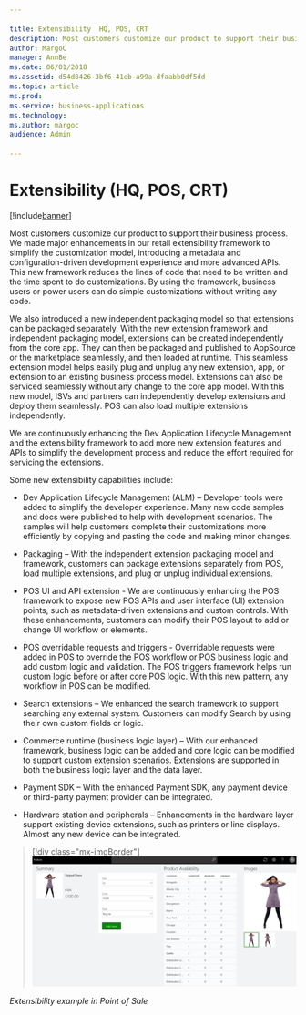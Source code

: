 ```yaml
---

title: Extensibility  HQ, POS, CRT 
description: Most customers customize our product to support their business process.
author: MargoC
manager: AnnBe
ms.date: 06/01/2018
ms.assetid: d54d8426-3bf6-41eb-a99a-dfaabb0df5dd
ms.topic: article
ms.prod: 
ms.service: business-applications
ms.technology: 
ms.author: margoc
audience: Admin

---
```

#  Extensibility (HQ, POS, CRT)




[!include[banner](../../includes/banner.md)]

Most customers customize our product to support their business process. We made
major enhancements in our retail extensibility framework to simplify the
customization model, introducing a metadata and configuration-driven development
experience and more advanced APIs. This new framework reduces the lines of code
that need to be written and the time spent to do customizations. By using the
framework, business users or power users can do simple customizations without
writing any code.

We also introduced a new independent packaging model so that extensions can be
packaged separately. With the new extension framework and independent packaging
model, extensions can be created independently from the core app. They can then
be packaged and published to AppSource or the marketplace seamlessly, and then
loaded at runtime. This seamless extension model helps easily plug and unplug
any new extension, app, or extension to an existing business process model.
Extensions can also be serviced seamlessly without any change to the core app
model. With this new model, ISVs and partners can independently develop
extensions and deploy them seamlessly. POS can also load multiple extensions
independently.

We are continuously enhancing the Dev Application Lifecycle Management and the
extensibility framework to add more new extension features and APIs to simplify
the development process and reduce the effort required for servicing the
extensions.

Some new extensibility capabilities include:

-   Dev Application Lifecycle Management (ALM) – Developer tools were added to
    simplify the developer experience. Many new code samples and docs were
    published to help with development scenarios. The samples will help
    customers complete their customizations more efficiently by copying and
    pasting the code and making minor changes.

-   Packaging – With the independent extension packaging model and framework,
    customers can package extensions separately from POS, load multiple
    extensions, and plug or unplug individual extensions.

-   POS UI and API extension - We are continuously enhancing the POS framework
    to expose new POS APIs and user interface (UI) extension points, such as
    metadata-driven extensions and custom controls. With these enhancements,
    customers can modify their POS layout to add or change UI workflow or
    elements. 

-   POS overridable requests and triggers - Overridable requests were added in
    POS to override the POS workflow or POS business logic and add custom logic
    and validation. The POS triggers framework helps run custom logic before or
    after core POS logic. With this new pattern, any workflow in POS can be
    modified.

-   Search extensions – We enhanced the search framework to support searching
    any external system. Customers can modify Search by using their own custom
    fields or logic.

-   Commerce runtime (business logic layer) – With our enhanced framework,
    business logic can be added and core logic can be modified to support custom
    extension scenarios. Extensions are supported in both the business logic
    layer and the data layer.

-   Payment SDK – With the enhanced Payment SDK, any payment device or
    third-party payment provider can be integrated. 

-   Hardware station and peripherals – Enhancements in the hardware layer
    support existing device extensions, such as printers or line displays.
    Almost any new device can be integrated.

> [!div class="mx-imgBorder"] 
> ![A screenshot showing a retail point of sale extensibility example](media/extensibility-hq-pos-crt-1.png "A screenshot showing a retail point of sale extensibility example")
<!-- Retail_Extensibility_A.png -->


*Extensibility example in Point of Sale*

